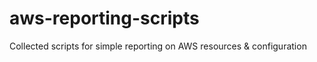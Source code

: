 # aws-reporting-scripts
Collected scripts for simple reporting on AWS resources &amp; configuration
